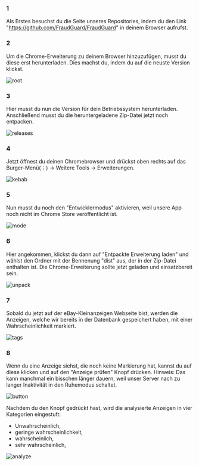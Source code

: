 ### **1**

Als Erstes besuchst du die Seite unseres Repositories, indem du den Link "https://github.com/FraudGuard/FraudGuard" in deinem Browser aufrufst.

### **2**

Um die Chrome-Erweiterung zu deinem Browser hinzuzufügen, musst du diese erst herunterladen. Dies machst du, indem du auf die neuste Version klickst.

![root](./src/assets/images/root.png)

### **3**

Hier musst du nun die Version für dein Betriebssystem herunterladen. Anschließend musst du die heruntergeladene Zip-Datei jetzt noch entpacken.

![releases](./src/assets/images/releases.png)

### **4**

Jetzt öffnest du deinen Chromebrowser und drückst oben rechts auf das Burger-Menü(⋮) -> Weitere Tools -> Erweiterungen.

![kebab](./src/assets/images/kebab.png)

### **5**

Nun musst du noch den "Entwicklermodus" aktivieren, weil unsere App noch nicht im Chrome Store veröffentlicht ist.

![mode](./src/assets/images/mode.png)

### **6**

Hier angekommen, klickst du dann auf "Entpackte Erweiterung laden" und wählst den Ordner mit der Bennenung "dist" aus, der in der Zip-Datei enthalten ist. Die Chrome-Erweiterung sollte jetzt geladen und einsatzbereit sein.

![unpack](./src/assets/images/unpack.png)

### **7**

Sobald du jetzt auf der eBay-Kleinanzeigen Webseite bist, werden die Anzeigen, welche wir bereits in der Datenbank gespeichert haben, mit einer Wahrscheinlichkeit markiert.

![tags](./src/assets/images/tags.png)

### **8**

Wenn du eine Anzeige siehst, die noch keine Markierung hat, kannst du auf diese klicken und auf den "Anzeige prüfen" Knopf drücken. 
Hinweis: Das kann manchmal ein bisschen länger dauern, weil unser Server nach zu langer Inaktivität in den Ruhemodus schaltet.

![button](./src/assets/images/button.png)

Nachdem du den Knopf gedrückt hast, wird die analysierte Anzeigen in vier Kategorien eingestuft:

- Unwahrscheinlich,
- geringe wahrscheinlichkeit,
- wahrscheinlich,
- sehr wahrscheinlich,

![analyze](./src/assets/images/analyze.png)
